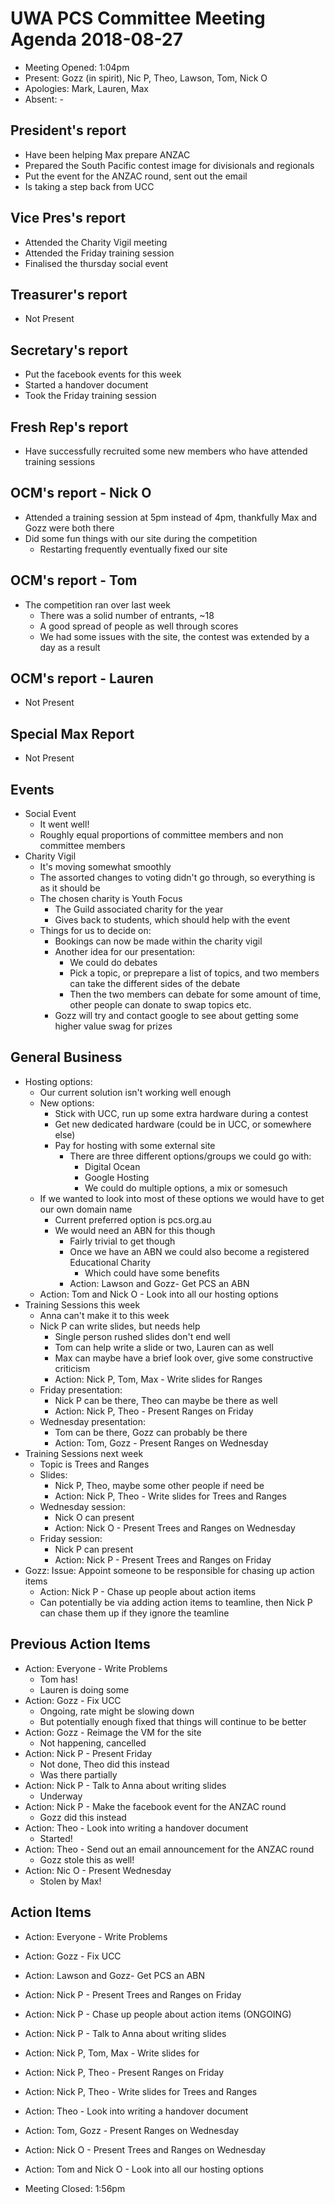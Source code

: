 # UWA PCS Committee Meeting Agenda 2018-08-27
 - Meeting Opened: 1:04pm
 - Present: Gozz (in spirit), Nic P, Theo, Lawson, Tom, Nick O
 - Apologies: Mark, Lauren, Max
 - Absent: -

## President's report
 - Have been helping Max prepare ANZAC
 - Prepared the South Pacific contest image for divisionals and regionals
 - Put the event for the ANZAC round, sent out the email
 - Is taking a step back from UCC
## Vice Pres's report
 - Attended the Charity Vigil meeting
 - Attended the Friday training session
 - Finalised the thursday social event
## Treasurer's report
 - Not Present
## Secretary's report
 - Put the facebook events for this week
 - Started a handover document
 - Took the Friday training session
## Fresh Rep's report
 - Have successfully recruited some new members who have attended training sessions
## OCM's report - Nick O
 - Attended a training session at 5pm instead of 4pm, thankfully Max and Gozz were both there
 - Did some fun things with our site during the competition
   - Restarting frequently eventually fixed our site
## OCM's report - Tom
 - The competition ran over last week
   - There was a solid number of entrants, ~18
   - A good spread of people as well through scores
   - We had some issues with the site, the contest was extended by a day as a result
## OCM's report - Lauren
 - Not Present
## Special Max Report
 - Not Present
## Events
 - Social Event
   - It went well!
   - Roughly equal proportions of committee members and non committee members
 - Charity Vigil
   - It's moving somewhat smoothly
   - The assorted changes to voting didn't go through, so everything is as it should be
   - The chosen charity is Youth Focus
     - The Guild associated charity for the year
     - Gives back to students, which should help with the event
   - Things for us to decide on:
     - Bookings can now be made within the charity vigil
     - Another idea for our presentation:
       - We could do debates
       - Pick a topic, or preprepare a list of topics, and two members can take the different sides of the debate
       - Then the two members can debate for some amount of time, other people can donate to swap topics etc.
     - Gozz will try and contact google to see about getting some higher value swag for prizes
## General Business
 - Hosting options:
   - Our current solution isn't working well enough
   - New options:
     - Stick with UCC, run up some extra hardware during a contest
     - Get new dedicated hardware (could be in UCC, or somewhere else)
     - Pay for hosting with some external site
       - There are three different options/groups we could go with:
         - Digital Ocean
         - Google Hosting
         - We could do multiple options, a mix or somesuch
   - If we wanted to look into most of these options we would have to get our own domain name
     - Current preferred option is pcs.org.au
     - We would need an ABN for this though
       - Fairly trivial to get though
       - Once we have an ABN we could also become a registered Educational Charity
         - Which could have some benefits
       - Action: Lawson and Gozz- Get PCS an ABN
   - Action: Tom and Nick O - Look into all our hosting options
 - Training Sessions this week
   - Anna can't make it to this week
   - Nick P can write slides, but needs help
     - Single person rushed slides don't end well
     - Tom can help write a slide or two, Lauren can as well
     - Max can maybe have a brief look over, give some constructive criticism
     - Action: Nick P, Tom, Max - Write slides for Ranges
   - Friday presentation:
     - Nick P can be there, Theo can maybe be there as well
     - Action: Nick P, Theo - Present Ranges on Friday
   - Wednesday presentation:
     - Tom can be there, Gozz can probably be there
     - Action: Tom, Gozz - Present Ranges on Wednesday
 - Training Sessions next week
   - Topic is Trees and Ranges
   - Slides:
     - Nick P, Theo, maybe some other people if need be
     - Action: Nick P, Theo - Write slides for Trees and Ranges
   - Wednesday session:
     - Nick O can present
     - Action: Nick O - Present Trees and Ranges on Wednesday
   - Friday session:
     - Nick P can present
     - Action: Nick P - Present Trees and Ranges on Friday
 - Gozz: Issue: Appoint someone to be responsible for chasing up action items
   - Action: Nick P - Chase up people about action items
   - Can potentially be via adding action items to teamline, then Nick P can chase them up if they ignore the teamline
## Previous Action Items
 - Action: Everyone - Write Problems
   - Tom has!
   - Lauren is doing some
 - Action: Gozz - Fix UCC
   - Ongoing, rate might be slowing down
   - But potentially enough fixed that things will continue to be better
 - Action: Gozz - Reimage the VM for the site
   - Not happening, cancelled
 - Action: Nick P - Present Friday
   - Not done, Theo did this instead
   - Was there partially
 - Action: Nick P - Talk to Anna about writing slides
   - Underway
 - Action: Nick P - Make the facebook event for the ANZAC round
   - Gozz did this instead
 - Action: Theo - Look into writing a handover document
   - Started!
 - Action: Theo - Send out an email announcement for the ANZAC round
   - Gozz stole this as well!
 - Action: Nic O - Present Wednesday
   - Stolen by Max!
## Action Items 
 - Action: Everyone - Write Problems
 - Action: Gozz - Fix UCC
 - Action: Lawson and Gozz- Get PCS an ABN
 - Action: Nick P - Present Trees and Ranges on Friday
 - Action: Nick P - Chase up people about action items (ONGOING)
 - Action: Nick P - Talk to Anna about writing slides
 - Action: Nick P, Tom, Max - Write slides for 
 - Action: Nick P, Theo - Present Ranges on Friday
 - Action: Nick P, Theo - Write slides for Trees and Ranges
 - Action: Theo - Look into writing a handover document
 - Action: Tom, Gozz - Present Ranges on Wednesday
 - Action: Nick O - Present Trees and Ranges on Wednesday
 - Action: Tom and Nick O - Look into all our hosting options


 - Meeting Closed: 1:56pm
